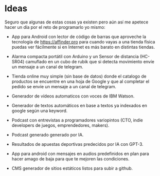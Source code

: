 # Ideas

Seguro que algunas de estas cosas ya existen pero aún así me apetece hacer un día por el reto de programarlo yo mismo:

- App para Android con lector de código de barras que aproveche la tecnología de https://affinder.pro para cuando vayas a una tienda física puedas ver fácilmente si en Internet es más barato en distintas tiendas.

- Alarma compacta portátil con Arduino y un Sensor de distancia (HC-SR04) camuflado en un cubo de rubik que si detecta movimiento envíe un mensaje a un canal de telegram.

- Tienda online muy simple (sin base de datos) donde el catalogo de productos se encuentre en una hoja de Google y que al completar el pedido se envíe un mensaje a un canal de telegram.

- Generador de vídeos automaticos con voces de IBM Watson.

- Generador de textos automáticos en base a textos ya indexados en google según una keyword.

- Podcast con entrevistas a programadores variopintos (CTO, indie developers de juegos, emprendedores, makers).

- Podcast generado generado por IA.

- Resultados de apuestas deportivas predecidos por IA con GPT-3.

- App para android con mensajes en audios predefinidos en plan para hacer amago de baja para que te mejoren las condiciones.

- CMS generador de sitios estáticos listos para subir a github.
